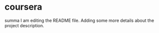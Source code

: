 # coursera
summa
I am editing the README file. Adding some more details about the project description.
